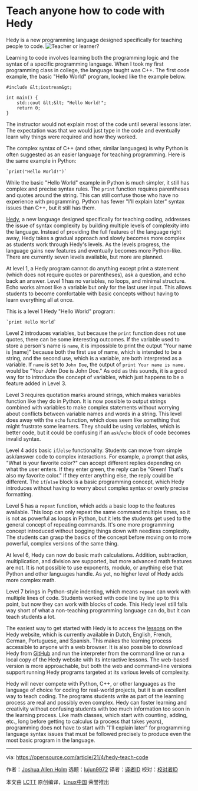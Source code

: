 [#]: subject: (Teach anyone how to code with Hedy)
[#]: via: (https://opensource.com/article/21/4/hedy-teach-code)
[#]: author: (Joshua Allen Holm https://opensource.com/users/holmja)
[#]: collector: (lujun9972)
[#]: translator: (wxy)
[#]: reviewer: ( )
[#]: publisher: ( )
[#]: url: ( )

Teach anyone how to code with Hedy
======
Hedy is a new programming language designed specifically for teaching
people to code.
![Teacher or learner?][1]

Learning to code involves learning both the programming logic and the syntax of a specific programming language. When I took my first programming class in college, the language taught was C++. The first code example, the basic "Hello World" program, looked like the example below.


```
#include &lt;iostream&gt;

int main() {
    std::cout &lt;&lt; "Hello World!";
    return 0;
}
```

The instructor would not explain most of the code until several lessons later. The expectation was that we would just type in the code and eventually learn why things were required and how they worked.

The complex syntax of C++ (and other, similar languages) is why Python is often suggested as an easier language for teaching programming. Here is the same example in Python:


```
`print("Hello World!")`
```

While the basic "Hello World" example in Python is much simpler, it still has complex and precise syntax rules. The `print` function requires parentheses and quotes around the string. This can still confuse those who have no experience with programming. Python has fewer "I'll explain later" syntax issues than C++, but it still has them.

[Hedy][2], a new language designed specifically for teaching coding, addresses the issue of syntax complexity by building multiple levels of complexity into the language. Instead of providing the full features of the language right away, Hedy takes a gradual approach and slowly becomes more complex as students work through Hedy's levels. As the levels progress, the language gains new features and eventually becomes more Python-like. There are currently seven levels available, but more are planned.

At level 1, a Hedy program cannot do anything except print a statement (which does not require quotes or parentheses), ask a question, and echo back an answer. Level 1 has no variables, no loops, and minimal structure. Echo works almost like a variable but only for the last user input. This allows students to become comfortable with basic concepts without having to learn everything all at once.

This is a level 1 Hedy "Hello World" program:


```
`print Hello World`
```

Level 2 introduces variables, but because the `print` function does not use quotes, there can be some interesting outcomes. If the variable used to store a person's name is `name`, it is impossible to print the output "Your name is [name]" because both the first use of name, which is intended to be a string, and the second use, which is a variable, are both interpreted as a variable. If `name` is set to `John Doe`, the output of `print Your name is name.` would be "Your John Doe is John Doe." As odd as this sounds, it is a good way for to introduce the concept of variables, which just happens to be a feature added in Level 3.

Level 3 requires quotation marks around strings, which makes variables function like they do in Python. It is now possible to output strings combined with variables to make complex statements without worrying about conflicts between variable names and words in a string. This level does away with the `echo` function, which does seem like something that might frustrate some learners. They should be using variables, which is better code, but it could be confusing if an `ask`/`echo` block of code becomes invalid syntax.

Level 4 adds basic `if`/`else` functionality. Students can move from simple ask/answer code to complex interactions. For example, a prompt that asks, "What is your favorite color?" can accept different replies depending on what the user enters. If they enter green, the reply can be "Green! That's also my favorite color." If they enter anything else, the reply could be different. The `if`/`else` block is a basic programming concept, which Hedy introduces without having to worry about complex syntax or overly precise formatting.

Level 5 has a `repeat` function, which adds a basic loop to the features available. This loop can only repeat the same command multiple times, so it is not as powerful as loops in Python, but it lets the students get used to the general concept of repeating commands. It's one more programming concept introduced without bogging things down with needless complexity. The students can grasp the basics of the concept before moving on to more powerful, complex versions of the same thing.

At level 6, Hedy can now do basic math calculations. Addition, subtraction, multiplication, and division are supported, but more advanced math features are not. It is not possible to use exponents, modulo, or anything else that Python and other languages handle. As yet, no higher level of Hedy adds more complex math.

Level 7 brings in Python-style indenting, which means `repeat` can work with multiple lines of code. Students worked with code line by line up to this point, but now they can work with blocks of code. This Hedy level still falls way short of what a non-teaching programming language can do, but it can teach students a lot.

The easiest way to get started with Hedy is to access the [lessons][3] on the Hedy website, which is currently available in Dutch, English, French, German, Portuguese, and Spanish. This makes the learning process accessible to anyone with a web browser. It is also possible to download Hedy from [GitHub][4] and run the interpreter from the command line or run a local copy of the Hedy website with its interactive lessons. The web-based version is more approachable, but both the web and command-line versions support running Hedy programs targeted at its various levels of complexity.

Hedy will never compete with Python, C++, or other languages as the language of choice for coding for real-world projects, but it is an excellent way to teach coding. The programs students write as part of the learning process are real and possibly even complex. Hedy can foster learning and creativity without confusing students with too much information too soon in the learning process. Like math classes, which start with counting, adding, etc., long before getting to calculus (a process that takes years), programming does not have to start with "I'll explain later" for programming language syntax issues that must be followed precisely to produce even the most basic program in the language.

--------------------------------------------------------------------------------

via: https://opensource.com/article/21/4/hedy-teach-code

作者：[Joshua Allen Holm][a]
选题：[lujun9972][b]
译者：[译者ID](https://github.com/译者ID)
校对：[校对者ID](https://github.com/校对者ID)

本文由 [LCTT](https://github.com/LCTT/TranslateProject) 原创编译，[Linux中国](https://linux.cn/) 荣誉推出

[a]: https://opensource.com/users/holmja
[b]: https://github.com/lujun9972
[1]: https://opensource.com/sites/default/files/styles/image-full-size/public/lead-images/5538035618_4e19c9787c_o.png?itok=naiD1z1S (Teacher or learner?)
[2]: https://www.hedycode.com/
[3]: https://www.hedycode.com/hedy?lang=en
[4]: https://github.com/felienne/hedy
